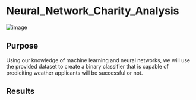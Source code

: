 # Neural_Network_Charity_Analysis
![image](https://user-images.githubusercontent.com/111661058/234169400-ea790b37-cfce-4dd6-82fe-0028a98376e6.png)
## Purpose
Using our knowledge of machine learning and neural networks, we will use the provided dataset to create a binary classifier that is capable of prediciting weather applicants will be successful or not.
## Results
